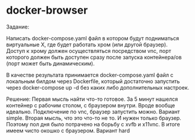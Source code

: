# docker-browser

Задание:

Написать docker-compose.yaml файл в котором будут подниматься виртуальные X, где будет работать хром (или другой браузер).  
Доступ к хрому должен осуществляться посредством vnc, порт которого должен быть доступен сразу после запуска контейнера/ов (порт может быть динамическим). 

В качестве результата принимается docker-compose.yaml файл с локальным билдом через Dockerfile, который достаточно запустить через 
docker-compose up -d без каких  либо дополнительных настроек.

Решение:
Первая мысль найти что-то готовое. За 5 минут нашелся контейнер с рабочим столом, с браузером внутри. Вроде вообще идеально. Подключение по vnc, браузер запустить можно. Вариант simple.
Вторая мысль, что это что-то не то. И нужен только браузер. Поэтому пол дня было потрачено на борьбу с xvfb и x11vnc. В итоге имеем чисто окошко с браузером. Вариант hard
